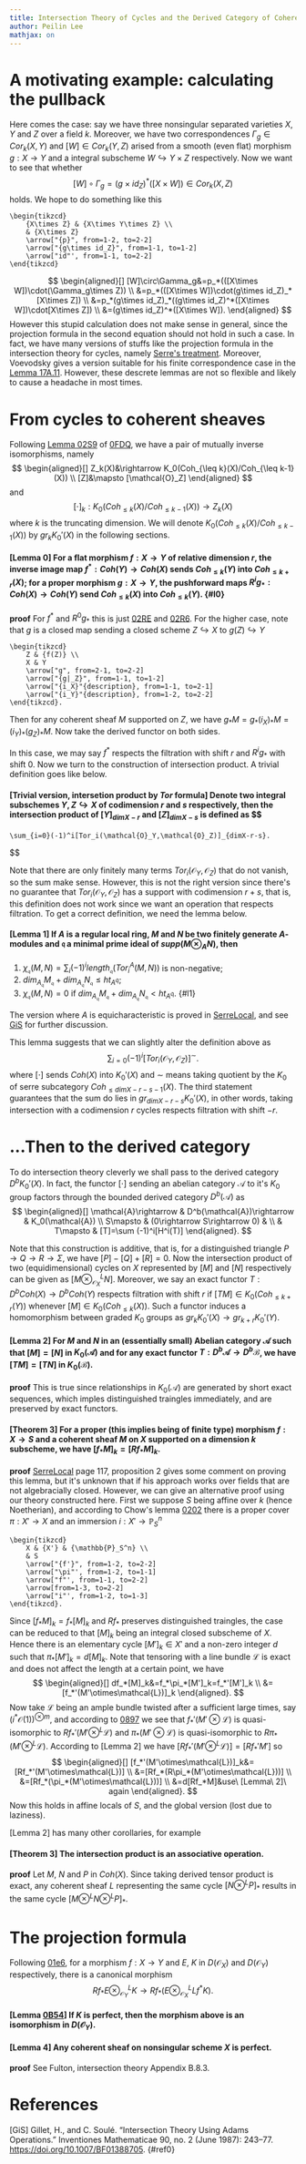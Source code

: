 ```yaml
---
title: Intersection Theory of Cycles and the Derived Category of Coherent Sheaves
author: Peilin Lee
mathjax: on
---
```


# A motivating example: calculating the pullback
Here comes the case: say we have three nonsingular separated varieties $X$, $Y$ and $Z$ over a field $k$. Moreover, we have two correspondences $\Gamma_g\in Cor_k(X,Y)$ and $[W]\in Cor_k(Y,Z)$ arised from a smooth (even flat) morphism $g:X\rightarrow Y$ and a integral subscheme $W\hookrightarrow Y\times Z$ respectively. Now we want to see that whether $$[W]\circ\Gamma_g=(g\times id_Z)^*([X\times W])\in Cor_k(X,Z)$$ holds. We hope to do something like this 
```rawlatex
\begin{tikzcd}
	{X\times Z} & {X\times Y\times Z} \\
	& {X\times Z}
	\arrow["{p}", from=1-2, to=2-2]
	\arrow["{g\times id_Z}", from=1-1, to=1-2]
	\arrow["id"', from=1-1, to=2-2]
\end{tikzcd}
``` 
$$
\begin{aligned}[]
    [W]\circ\Gamma_g&=p_*(([X\times W])\cdot(\Gamma_g\times Z)) \\
    &=p_*(([X\times W])\cdot(g\times id_Z)_*[X\times Z]) \\
    &=p_*(g\times id_Z)_*((g\times id_Z)^*([X\times W])\cdot[X\times Z]) \\
    &=(g\times id_Z)^*([X\times W]).
\end{aligned}
$$ However this stupid calculation does not make sense in general, since the projection formula in the second equation should not hold in such a case. In fact, we have many versions of stuffs like the projection formula in the intersection theory for cycles, namely [Serre's treatment](/assets/SerreLocal.pdf). Moreover, Voevodsky gives a version suitable for his finite correspondence case in the [Lemma 17A.11](/assets/LectureNotesOnMotivicCohomology.pdf). However, these descrete lemmas are not so flexible and likely to cause a headache in most times.

# From cycles to coherent sheaves
Following [Lemma 02S9](https://stacks.math.columbia.edu/tag/02S9) of [0FDQ](https://stacks.math.columbia.edu/tag/0FDQ), we have a pair of mutually inverse isomorphisms, namely $$
\begin{aligned}[]
    Z_k(X)&\rightarrow K_0(Coh_{\leq k}(X)/Coh_{\leq k-1}(X)) \\
    [Z]&\mapsto [\mathcal{O}_Z]
\end{aligned}
$$ and $$
    [\cdot]_k:K_0(Coh_{\leq k}(X)/Coh_{\leq k-1}(X))\rightarrow Z_k(X)
$$ where $k$ is the truncating dimension. We will denote $K_0(Coh_{\leq k}(X)/Coh_{\leq k-1}(X))$ by $gr_kK_0'(X)$ in the following sections.

#### [Lemma 0] For a flat morphism $f:X\rightarrow Y$ of relative dimension $r$, the inverse image map $f^*:Coh(Y)\rightarrow Coh(X)$ sends $Coh_{\leq k}(Y)$ into $Coh_{\leq k+r}(X)$; for a proper morphism $g:X\rightarrow Y$, the pushforward maps $R^ig_*:Coh(X)\rightarrow Coh(Y)$ send $Coh_{\leq k}(X)$ into $Coh_{\leq k}(Y)$. {#l0} 

**proof** For $f^*$ and $R^0g_*$ this is just [02RE](https://stacks.math.columbia.edu/tag/02RE) and [02R6](https://stacks.math.columbia.edu/tag/02R6). For the higher case, note that $g$ is a closed map sending a closed scheme $Z\hookrightarrow X$ to $g(Z)\hookrightarrow Y$ 
```rawlatex
\begin{tikzcd}
	Z & {f(Z)} \\
	X & Y
	\arrow["g", from=2-1, to=2-2]
	\arrow["{g|_Z}", from=1-1, to=1-2]
	\arrow["{i_X}"{description}, from=1-1, to=2-1]
	\arrow["{i_Y}"{description}, from=1-2, to=2-2]
\end{tikzcd}.
```
Then for any coherent sheaf $M$ supported on $Z$, we have $g_*M=g_*(i_X)_*M=(i_Y)_*(g_Z)_*M$. Now take the derived functor on both sides.

In this case, we may say $f^*$ respects the filtration with shift $r$ and $R^ig_*$ with shift $0$. Now we turn to the construction of intersection product. A trivial definition goes like below.

#### [Trivial version, intersetion product by $Tor$ formula] Denote two integral subschemes $Y,Z\hookrightarrow X$ of codimension $r$ and $s$ respectively, then the intersection product of $[Y]_{dimX-r}$ and $[Z]_{dimX-s}$ is defined as $$
    \sum_{i=0}(-1)^i[Tor_i(\mathcal{O}_Y,\mathcal{O}_Z)]_{dimX-r-s}.
$$

Note that there are only finitely many terms $Tor_i(\mathcal{O}_Y,\mathcal{O}_Z)$ that do not vanish, so the sum make sense. However, this is not the right version since there's no guarantee that $Tor_i(\mathcal{O}_Y,\mathcal{O}_Z)$ has a support with codimension $r+s$, that is, this definition does not work since we want an operation that respects filtration. To get a correct definition, we need the lemma below.

#### [Lemma 1] If $A$ is a regular local ring, $M$ and $N$ be two finitely generate $A$-modules and $\mathfrak{q}$ a minimal prime ideal of $supp(M\otimes_A N)$, then
1. $\chi_{\mathfrak{q}}(M,N)=\sum_i(-1)^ilength_{\mathfrak{q}}(Tor_i^A(M,N))$ is non-negative;
2. $dim_{A_{\mathfrak{q}}}M_{\mathfrak{q}}+dim_{A_{\mathfrak{q}}}N_{\mathfrak{q}}\leq ht_A\mathfrak{q}$;
3. $\chi_{\mathfrak{q}}(M,N)=0$ if $dim_{A_{\mathfrak{q}}}M_{\mathfrak{q}}+dim_{A_{\mathfrak{q}}}N_{\mathfrak{q}}<ht_A\mathfrak{q}$. {#l1}

The version where $A$ is equicharacteristic is proved in [SerreLocal](/assets/SerreLocal.pdf), and see [GiS](#ref0) for further discussion. 

This lemma suggests that we can slightly alter the definition above as $$
    \sum_{i=0}(-1)^i[Tor_i(\mathcal{O}_Y,\mathcal{O}_Z)]^\sim.
$$ where $[\cdot]$ sends $Coh(X)$ into $K_0'(X)$ and $\sim$ means taking quotient by the $K_0$ of serre subcategory $Coh_{\leq dimX-r-s-1}(X)$. The third statement guarantees that the sum do lies in $gr_{dimX-r-s}K_0'(X)$, in other words, taking intersection with a codimension $r$ cycles respects filtration with shift $-r$.

# ...Then to the derived category
To do intersection theory cleverly we shall pass to the derived category $D^bK_0'(X)$. In fact, the functor $[\cdot]$ sending an abelian category $\mathcal{A}$ to it's $K_0$ group factors through the bounded derived category $D^b(\mathcal{A})$ as $$
\begin{aligned}[]
    \mathcal{A}\rightarrow & D^b(\mathcal{A})\rightarrow & K_0(\mathcal{A}) \\
    S\mapsto & (0\rightarrow S\rightarrow 0) & \\
    & T\mapsto & [T]=\sum (-1)^i[H^i(T)]
\end{aligned}. 
$$

Note that this construction is additive, that is, for a distinguished triangle $P\rightarrow Q\rightarrow R\rightarrow\Sigma$, we have $[P]-[Q]+[R]=0$. Now the intersection product of two (equidimensional) cycles on $X$ represented by $[M]$ and $[N]$ respectively can be given as $[M\otimes_{\mathcal{O}_X}^LN]$. Moreover,  we say an exact functor $T:D^bCoh(X)\rightarrow D^bCoh(Y)$ respects filtration with shift $r$ if $[TM]\in K_0(Coh_{\leq k+r}(Y))$ whenever $[M]\in K_0(Coh_{\leq k}(X))$. Such a functor induces a homomorphism between graded $K_0$ groups as $gr_kK_0'(X)\rightarrow gr_{k+r}K_0'(Y)$.

#### [Lemma 2] For $M$ and $N$ in an (essentially small) Abelian category $\mathcal{A}$ such that $[M]=[N]$ in $K_0(\mathcal{A})$ and for any exact functor $T:D^b\mathcal{A}\rightarrow D^b\mathcal{B}$, we have $[TM]=[TN]$ in $K_0(\mathcal{B})$. 

**proof** This is true since relationships in $K_0(\mathcal{A})$ are generated by short exact sequences, which imples distinguished traingles immediately, and are preserved by exact functors.

#### [Theorem 3] For a proper (this implies being of finite type) morphism $f:X\rightarrow S$ and a coherent sheaf $M$ on $X$ supported on a dimension $k$ subscheme, we have $[f_*M]_k=[Rf_*M]_k$.

**proof** [SerreLocal](/assets/SerreLocal.pdf) page 117, proposition 2 gives some comment on proving this lemma, but it's unknown that if his approach works over fields that are not algebracially closed. However, we can give an alternative proof using our theory constructed here. First we suppose $S$ being affine over $k$ (hence Noetherian), and according to Chow's lemma [0202](https://stacks.math.columbia.edu/tag/0202) there is a proper cover $\pi:X'\rightarrow X$ and an immersion $i:X'\rightarrow\mathbb{P}^n_S$
```rawlatex
\begin{tikzcd}
	X & {X'} & {\mathbb{P}_S^n} \\
	& S
	\arrow["{f'}", from=1-2, to=2-2]
	\arrow["\pi"', from=1-2, to=1-1]
	\arrow["f"', from=1-1, to=2-2]
	\arrow[from=1-3, to=2-2]
	\arrow["i"', from=1-2, to=1-3]
\end{tikzcd}.
```
Since $[f_*M]_k=f_*[M]_k$ and $Rf_*$ preserves distinguished traingles, the case can be reduced to that $[M]_k$ being an integral closed subscheme of $X$. Hence there is an elementary cycle $[M']_k\in X'$ and a non-zero integer $d$ such that $\pi_*[M']_k=d[M]_k$. Note that tensoring with a line bundle $\mathcal{L}$ is exact and does not affect the length at a certain point, we have $$
\begin{aligned}[]
    df_*[M]_k&=f_*\pi_*[M']_k=f_*'[M']_k \\
    &=[f_*'(M'\otimes\mathcal{L})]_k
\end{aligned}.
$$
Now take $\mathcal{L}$ being an ample bundle twisted after a sufficient large times, say $(i^*\mathcal{O}(1))^{\otimes m}$, and according to [0897](https://stacks.math.columbia.edu/tag/0897) we see that $f_*'(M'\otimes\mathcal{L})$ is quasi-isomorphic to $Rf_*'(M'\otimes^L\mathcal{L})$ and $\pi_*(M'\otimes\mathcal{L})$ is quasi-isomorphic to $R\pi_*(M'\otimes^L \mathcal{L})$. According to [Lemma 2] we have $[Rf_*'(M'\otimes^L \mathcal{L})]=[Rf_*'M']$ so $$
\begin{aligned}[]
    [f_*'(M'\otimes\mathcal{L})]_k&=[Rf_*'(M'\otimes\mathcal{L})] \\
    &=[Rf_*(R\pi_*(M'\otimes\mathcal{L}))] \\
    &=[Rf_*(\pi_*(M'\otimes\mathcal{L}))] \\
    &=d[Rf_*M]&use\ [Lemma\ 2]\ again
\end{aligned}.
$$
Now this holds in affine locals of $S$, and the global version (lost due to laziness). 

[Lemma 2] has many other corollaries, for example

#### [Theorem 3] The intersection product is an associative operation.
**proof** Let $M$, $N$ and $P$ in $Coh(X)$. Since taking derived tensor product is exact, any coherent sheaf $L$ representing the same cycle $[N\otimes^LP]_*$ results in the same cycle $[M\otimes^LN\otimes^LP]_*$.

# The projection formula
Following [01e6](https://stacks.math.columbia.edu/tag/01e6), for a morphism $f:X\rightarrow Y$ and $E$, $K$ in $D(\mathcal{O}_X)$ and $D(\mathcal{O}_Y)$ respectively, there is a canonical morphism $$
    Rf_*E\otimes_{\mathcal{O}_Y}^LK\rightarrow Rf_*(E\otimes_{\mathcal{O}_X}^LLf^*K).
$$

#### [Lemma [0B54](https://stacks.math.columbia.edu/tag/0B54)] If $K$ is perfect, then the morphism above is an isomorphism in $D(\mathcal{O}_Y)$.

#### [Lemma 4] Any coherent sheaf on nonsingular scheme $X$ is perfect.
**proof** See Fulton, intersection theory Appendix B.8.3. 


# References

[GiS] Gillet, H., and C. Soulé. “Intersection Theory Using Adams Operations.” Inventiones Mathematicae 90, no. 2 (June 1987): 243–77. https://doi.org/10.1007/BF01388705. {#ref0}




